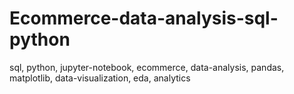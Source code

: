 # Ecommerce-data-analysis-sql-python
sql, python, jupyter-notebook, ecommerce, data-analysis, pandas, matplotlib, data-visualization, eda, analytics
